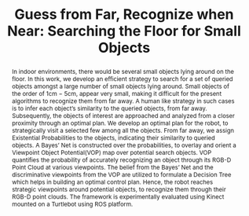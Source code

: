 ---
layout: project-page-new
title: "Guess from Far, Recognize when Near: Searching the Floor for Small Objects"
authors:
  - name: M Siva Karthik∗
    sup: #
  - name: Sudhanshu Mittal†
    sup: #
  - name: K. Madhava Krishna‡
    sup: #
affiliations:
  - name: IIIT Hyderabad, India
    link: https://robotics.iiit.ac.in
    sup: #
permalink: /publications/2014/Karthik_Guess-from-Far/
abstract: "In indoor environments, there would be several small objects
lying around on the floor. In this work, we develop an efficient strategy to search for a set of queried objects amongst a large number of small objects lying around. Small objects of the order of 1cm − 5cm, appear very small, making it difficult for the present algorithms to recognize them from far away. A human like strategy in such cases is to infer
each object’s similarity to the queried objects, from far away.
Subsequently, the objects of interest are approached and analyzed from a closer proximity through an optimal plan. We develop an optimal plan for the robot, to strategically visit a selected few among all the objects. From far away, we assign Existential Probabilities to the objects, indicating their similarity to queried objects. A Bayes’ Net is constructed over the probabilities, to overlay and orient a Viewpoint
Object Potential(VOP) map over potential search objects. VOP quantifies the probability of accurately recognizing an object through its RGB-D Point Cloud at various viewpoints. The belief from the Bayes’ Net and the discriminative viewpoints from the VOP are utilized to formulate a Decision Tree which helps in building an optimal control plan. Hence, the robot reaches strategic viewpoints around potential objects, to recognize them through their RGB-D point clouds. The framework is experimentally evaluated using Kinect mounted on a Turtlebot using ROS platform."
paper: https://dl.acm.org/doi/pdf/10.1145/2683483.2683544
# iframe: https://www.youtube.com/embed/jhjskX4FQwA

---
